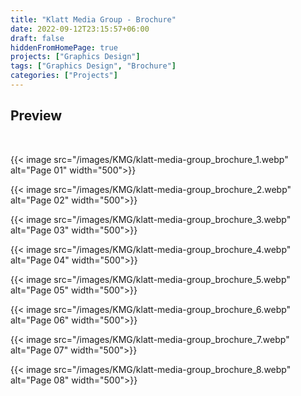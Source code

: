 ```yaml
---
title: "Klatt Media Group - Brochure"
date: 2022-09-12T23:15:57+06:00
draft: false
hiddenFromHomePage: true
projects: ["Graphics Design"]
tags: ["Graphics Design", "Brochure"]
categories: ["Projects"]
---
```


## Preview

<br>

{{< image src="/images/KMG/klatt-media-group_brochure_1.webp" alt="Page 01" width="500">}}

{{< image src="/images/KMG/klatt-media-group_brochure_2.webp" alt="Page 02" width="500">}}

{{< image src="/images/KMG/klatt-media-group_brochure_3.webp" alt="Page 03" width="500">}}

{{< image src="/images/KMG/klatt-media-group_brochure_4.webp" alt="Page 04" width="500">}}

{{< image src="/images/KMG/klatt-media-group_brochure_5.webp" alt="Page 05" width="500">}}

{{< image src="/images/KMG/klatt-media-group_brochure_6.webp" alt="Page 06" width="500">}}

{{< image src="/images/KMG/klatt-media-group_brochure_7.webp" alt="Page 07" width="500">}}

{{< image src="/images/KMG/klatt-media-group_brochure_8.webp" alt="Page 08" width="500">}}
